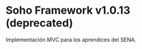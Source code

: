 Soho Framework v1.0.13 (deprecated)
=============

Implementación MVC para los aprendices del SENA.
